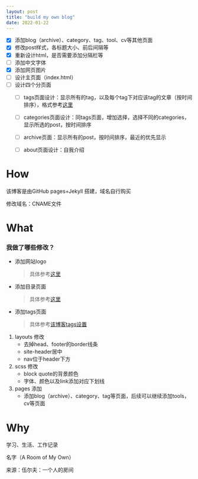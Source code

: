 ```yaml
---
layout: post
title: "build my own blog"
date: 2022-01-22
---
```


- [x] 添加blog（archive）、category、tag、tool、cv等其他页面
- [x] 修改post样式，各标题大小、前后间隔等
- [x] 重新设计html，是否需要添加分隔栏等
- [ ] 添加中文字体
- [x] 添加网页图片
- [ ] 设计主页面（index.html）
- [ ] 设计四个分页面
  - [ ] tags页面设计：显示所有的tag，以及每个tag下对应该tag的文章（按时间排序），格式参考[这里](http://codinfox.github.io/blog/tags/)
  - [ ] categories页面设计：同tags页面，增加选择，选择不同的categories，显示所选的post，按时间排序
  - [ ] archive页面：显示所有的post，按时间排序，最近的优先显示
  - [ ] about页面设计：自我介绍


# How

该博客是由GitHub pages+Jekyll 搭建，域名自行购买

修改域名：CNAME文件



# What

### 我做了哪些修改？

- 添加网站logo

  > 具体参考[这里](https://medium.com/@xiang_zhou/how-to-add-a-favicon-to-your-jekyll-site-2ac2179cc2ed)

- 添加目录页面

  > 具体参考[这里](https://blog.webjeda.com/jekyll-categories/)
  
- 添加tags页面

  > 具体参考[该博客tags设置](https://github.com/Gabriel-Chen/Nice_Blog/blob/master/tags.html)

1. layouts 修改
   - 去掉head、footer的border线条
   - site-header居中
   - nav位于header下方
2. scss 修改
   - block quote的背景颜色
   - 字体、颜色以及link添加对应下划线
3. pages 添加
   - 添加blog（archive）、category、tag等页面，后续可以继续添加tools，cv等页面

# Why

学习、生活、工作记录

名字（A Room of My Own）

来源：伍尔夫：一个人的房间